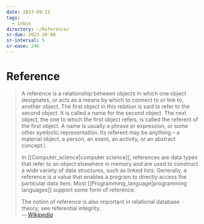 ```yaml
---
date: 2023-09-15
tags:
  - inbox
directory: ~/Reference/
sr-due: 2023-10-08
sr-interval: 5
sr-ease: 246
---
```


# Reference

> A reference is a relationship between objects in which one object designates,
> or acts as a means by which to connect to or link to, another object. The
> first object in this relation is said to refer to the second object. It is
> called a name for the second object. The next object, the one to which the
> first object refers, is called the referent of the first object. A name is
> usually a phrase or expression, or some other symbolic representation. Its
> referent may be anything – a material object, a person, an event, an activity,
> or an abstract concept.\
>
> In [[Computer_science|computer science]], references are data types that refer
> to an object elsewhere in memory and are used to construct a wide variety of
> data structures, such as linked lists. Generally, a reference is a value that
> enables a program to directly access the particular data item. Most
> [[Programming_language|programming languages]] support some form of reference.
>
> The notion of reference is also important in relational database theory; see
> referential integrity.\
> — <cite>[Wikipedia](https://en.wikipedia.org/wiki/Reference)</cite>
